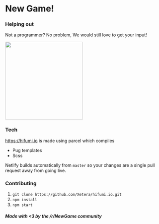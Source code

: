 # New Game!

### Helping out
Not a programmer? No problem, We would still love to get your input!

<a href="https://discord.gg/ZWW5CJw">
  <img width="250" src="https://i.imgur.com/GlEHVES.png"></img>
</a>

### Tech

https://hifumi.io is made using parcel which compiles

* Pug templates
* Scss

Netlify builds automatically from `master` so your changes are 
a single pull request away from going live.

### Contributing

1. `git clone https://github.com/Xetera/hifumi.io.git`
2. `npm install`
3. `npm start`


##### Made with <3 by the /r/NewGame community
